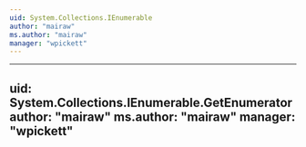 ```yaml
---
uid: System.Collections.IEnumerable
author: "mairaw"
ms.author: "mairaw"
manager: "wpickett"
---
```


---
uid: System.Collections.IEnumerable.GetEnumerator
author: "mairaw"
ms.author: "mairaw"
manager: "wpickett"
---
